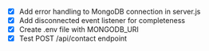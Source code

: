 - [x] Add error handling to MongoDB connection in server.js
- [x] Add disconnected event listener for completeness
- [x] Create .env file with MONGODB_URI
- [x] Test POST /api/contact endpoint
